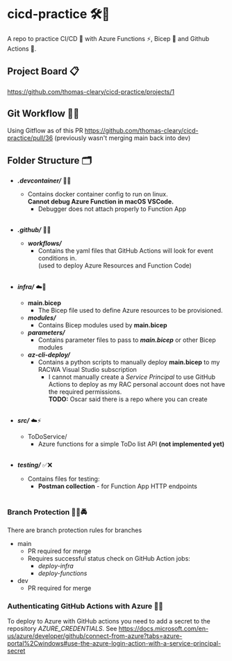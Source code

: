 # cicd-practice 🛠🤖
 A repo to practice CI/CD 🤖 with Azure Functions ⚡️, Bicep 💪 and Github Actions 🚀.

 ## Project Board 📋
https://github.com/thomas-cleary/cicd-practice/projects/1

## Git Workflow 🧬🌲
Using Gitflow as of this PR https://github.com/thomas-cleary/cicd-practice/pull/36 (previously wasn't merging main back into dev)

## Folder Structure 🗂
* ***.devcontainer/*** 🐳🥡
    * Contains docker container config to run on linux.  
    **Cannot debug Azure Function in macOS VSCode.**
        * Debugger does not attach properly to Function App
    <br><br>

* ***.github/*** 🐙🐱
    * ***workflows/***
        * Contains the yaml files that GitHub Actions will look for event conditions in.  
        (used to deploy Azure Resources and Function Code)
    <br><br>

* ***infra/*** ☁️💪
    * **main.bicep**  
        * The Bicep file used to define Azure resources to be provisioned.
    * ***modules/***  
        * Contains Bicep modules used by **main.bicep**
    * ***parameters/***
        * Contains parameter files to pass to ***main.bicep*** or other Bicep modules
    * ***az-cli-deploy/***
        * Contains a python scripts to manually deploy **main.bicep** to my RACWA Visual Studio subscription  
            * I cannot manually create a *Service Principal* to use GitHub Actions to deploy as my RAC personal account does not have the required permissions.  
            **TODO:** Oscar said there is a repo where you can create
    <br><br>

* ***src/*** ☁️⚡️
    * ToDoService/
        * Azure functions for a simple ToDo list API
        **(not implemented yet)**
    <br><br>

* ***testing/*** ✅❌
    * Contains files for testing:
        * **Postman collection** - for Function App HTTP endpoints
    <br><br>
    
### Branch Protection 👮‍♀️🚔
There are branch protection rules for branches
* main
    * PR required for merge
    * Requires successful status check on GitHub Action jobs:
        * *deploy-infra*
        * *deploy-functions*
* dev
    * PR required for merge


### Authenticating GitHub Actions with Azure 🔑🚪
To deploy to Azure with GitHub actions you need to add a secret to the repository *AZURE_CREDENTIALS*. 
See https://docs.microsoft.com/en-us/azure/developer/github/connect-from-azure?tabs=azure-portal%2Cwindows#use-the-azure-login-action-with-a-service-principal-secret